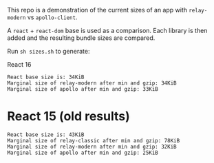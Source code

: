 This repo is a demonstration of the current sizes of an app with `relay-modern` vs `apollo-client`.

A `react` + `react-dom` base is used as a comparison. Each library is then added and the resulting bundle sizes are compared.

Run `sh sizes.sh` to generate:

React 16

```
React base size is: 34KiB
Marginal size of relay-modern after min and gzip: 34KiB
Marginal size of apollo after min and gzip: 33KiB
```


# React 15 (old results)

```
React base size is: 43KiB
Marginal size of relay-classic after min and gzip: 78KiB
Marginal size of relay-modern after min and gzip: 32KiB
Marginal size of apollo after min and gzip: 25KiB
```

